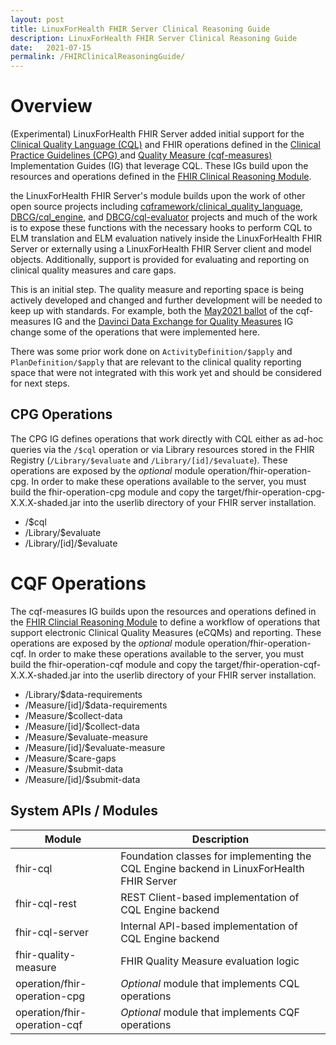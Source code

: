```yaml
---
layout: post
title: LinuxForHealth FHIR Server Clinical Reasoning Guide
description: LinuxForHealth FHIR Server Clinical Reasoning Guide
date:   2021-07-15
permalink: /FHIRClinicalReasoningGuide/
---
```


# Overview

(Experimental) LinuxForHealth FHIR Server added initial support for the [Clinical Quality Language (CQL)](https://cql.hl7.org/) and FHIR operations defined in the [Clinical Practice Guidelines (CPG) ](https://build.fhir.org/ig/HL7/cqf-recommendations/) and [Quality Measure (cqf-measures)](http://hl7.org/fhir/us/cqfmeasures/stu2/) Implementation Guides (IG) that leverage CQL. These IGs build upon the resources and operations defined in the [FHIR Clinical Reasoning Module](http://hl7.org/fhir/R4B/clinicalreasoning-module.html).

the LinuxForHealth FHIR Server's module builds upon the work of other open source projects including [cqframework/clinical_quality_language](https://github.com/cqframework/clinical_quality_language/), [DBCG/cql_engine](https://github.com/DBCG/cql_engine/), and [DBCG/cql-evaluator](https://github.com/DBCG/cql-evaluator/) projects and much of the work is to expose these functions with the necessary hooks to perform CQL to ELM translation and ELM evaluation natively inside the LinuxForHealth FHIR Server or externally using a LinuxForHealth FHIR Server client and model objects. Additionally, support is provided for evaluating and reporting on clinical quality measures and care gaps.

This is an initial step. The quality measure and reporting space is being actively developed and changed and further development will be needed to keep up with standards. For example, both the [May2021 ballot](https://hl7.org/fhir/us/cqfmeasures/2021May/index.html) of the cqf- measures IG and the [Davinci Data Exchange for Quality Measures](http://hl7.org/fhir/us/davinci-deqm/datax.html) IG change some of the operations that were implemented here.

There was some prior work done on `ActivityDefinition/$apply` and `PlanDefinition/$apply` that are relevant to the clinical quality reporting space that were not integrated with this work yet and should be considered for next steps.

## CPG Operations

The CPG IG defines operations that work directly with CQL either as ad-hoc queries via the `/$cql` operation or via Library resources stored in the FHIR Registry (`/Library/$evaluate` and `/Library/[id]/$evaluate`). These operations are exposed by the *optional* module operation/fhir-operation-cpg. In order to make these operations available to the server, you must build the fhir-operation-cpg module and copy the target/fhir-operation-cpg-X.X.X-shaded.jar into the userlib directory of your FHIR server installation.

* /$cql
* /Library/$evaluate
* /Library/[id]/$evaluate

# CQF Operations

The cqf-measures IG builds upon the resources and operations defined in the [FHIR Clincial Reasoning Module](http://hl7.org/fhir/R4B/clinicalreasoning-module.html) to define a workflow of operations that support electronic Clinical Quality Measures (eCQMs) and reporting. These operations are exposed by the *optional* module operation/fhir-operation-cqf. In order to make these operations available to the server, you must build the fhir-operation-cqf module and copy the target/fhir-operation-cqf-X.X.X-shaded.jar into the userlib directory of your FHIR server installation.

* /Library/$data-requirements
* /Measure/[id]/$data-requirements
* /Measure/$collect-data
* /Measure/[id]/$collect-data
* /Measure/$evaluate-measure
* /Measure/[id]/$evaluate-measure
* /Measure/$care-gaps
* /Measure/$submit-data
* /Measure/[id]/$submit-data

## System APIs / Modules

|Module|Description|
|------|-----------|
|fhir-cql|Foundation classes for implementing the CQL Engine backend in LinuxForHealth FHIR Server|
|fhir-cql-rest|REST Client-based implementation of CQL Engine backend|
|fhir-cql-server|Internal API-based implementation of CQL Engine backend|
|fhir-quality-measure|FHIR Quality Measure evaluation logic|
|operation/fhir-operation-cpg|*Optional* module that implements CQL operations|
|operation/fhir-operation-cqf|*Optional* module that implements CQF operations|
